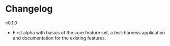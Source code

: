 # Changelog

v0.1.0

* First alpha with basics of the core feature set, a test-harness application and documentation for the existing features.